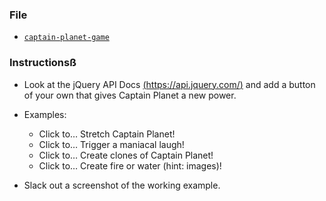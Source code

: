 ### File

- [`captain-planet-game`](Unsolved/captain-planet-game.html)

### Instructionsß

- Look at the jQuery API Docs [(https://api.jquery.com/)](https://api.jquery.com/) and add a button of your own that gives Captain Planet a new power.

- Examples:

  - Click to… Stretch Captain Planet!
  - Click to… Trigger a maniacal laugh!
  - Click to… Create clones of Captain Planet!
  - Click to… Create fire or water (hint: images)!

- Slack out a screenshot of the working example.
